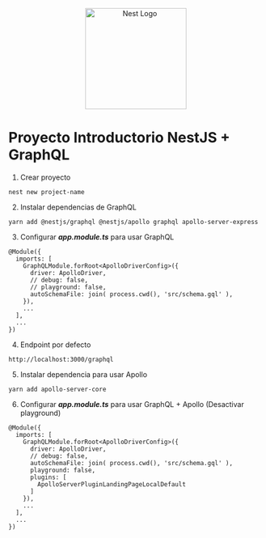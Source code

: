 <p align="center">
  <a href="http://nestjs.com/" target="blank"><img src="https://nestjs.com/img/logo-small.svg" width="200" alt="Nest Logo" /></a>
</p>

# Proyecto Introductorio NestJS + GraphQL

1. Crear proyecto
```
nest new project-name
```
2. Instalar dependencias de GraphQL
```
yarn add @nestjs/graphql @nestjs/apollo graphql apollo-server-express
```

3. Configurar _**app.module.ts**_ para usar GraphQL

``` TS
@Module({
  imports: [
    GraphQLModule.forRoot<ApolloDriverConfig>({
      driver: ApolloDriver,
      // debug: false,
      // playground: false,
      autoSchemaFile: join( process.cwd(), 'src/schema.gql' ),
    }),
    ...
  ],
  ...
})
```

4. Endpoint por defecto
```
http://localhost:3000/graphql
```

5. Instalar dependencia para usar Apollo
```
yarn add apollo-server-core
```

6. Configurar _**app.module.ts**_ para usar GraphQL + Apollo (Desactivar playground)
``` TS
@Module({
  imports: [
    GraphQLModule.forRoot<ApolloDriverConfig>({
      driver: ApolloDriver,
      // debug: false,
      autoSchemaFile: join( process.cwd(), 'src/schema.gql' ),
      playground: false,
      plugins: [
        ApolloServerPluginLandingPageLocalDefault
      ]
    }),
    ...
  ],
  ...
})
```